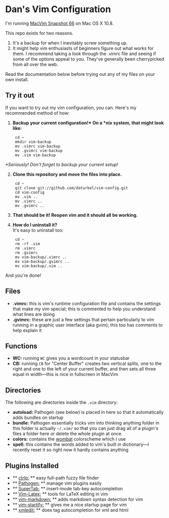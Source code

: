Dan's Vim Configuration
=======================

I'm running [MacVim Snapshot 66](http://code.google.com/p/macvim/) on Mac OS X 10.8.

This repo exists for two reasons.

1. It's a backup for when I inevitably screw something up.
2. It might help vim enthusiasts of beginners figure out what works for them. I recommend taking a look through the .vimrc file and seeing if some of the options appeal to you. They've generally been cherrypicked from all over the web. 

Read the documentation below before trying out any of my files on your own install.

Try it out
----------
If you want to try out my vim configuration, you can. Here's my recommended method of how:

1. __Backup your current configuration!* On a *nix system, that might look like:__
   
        cd ~
        mkdir vim-backup
        mv .vimrc vim-backup
        mv .gvimrc vim-backup
        mv .vim vim-backup
 _*Seriously! Don't forget to backup your current setup!_

2. __Clone this repository and move the files into place.__ 

        cd ~
        git clone git://github.com/daturkel/vim-config.git
        cd vim-config
        mv .vim ..
        mv .vimrc ..
        mv .gvimrc ..

3. __That should be it! Reopen vim and it should all be working.__  
4. __How do I uninstall it?__  
 It's easy to uninstall too:

        cd ~
        rm -rf .vim
        rm .vimrc
        rm .gvimrc
        mv vim-backup/.vimrc ..
        mv vim-backup/.gvimrc ..
        mv vim-backup/.vim ..
And you're done!

Files
-----
- **.vimrc:** this is vim's runtime configuration file and contains the settings that make my vim special; this is commented to help you understand what lines are doing
- **.gvimrc:** these are just a few settings that pertain particularly to vim running in a graphic user interface (aka gvim); this too has comments to help explain it  

Functions
---------
- **WC:** running `WC` gives you a wordcount in your statusbar
- **CB:** running `CB` for "Center Buffer" creates two vertical splits, one to the right and one to the left of your current buffer, and then sets all three equal in width—this is nice in fullscreen in MacVim

Directories
-----------
The following are directories inside the `.vim` directory:

- **autoload:** Pathogen (see below) is placed in here so that it automatically adds bundles on startup
- **bundle:** Pathogen essentially tricks vim into thinking anything folder in this folder is actually `~/.vim/` so that you can just drag all of a plugin's files a folder here or delete the whole plugin at once.
- **colors:** contains the [wombat](http://dengmao.wordpress.com/2007/01/22/vim-color-scheme-wombat/) colorscheme which I use
- **spell:** this contains the words added to vim's built in dictionary—I recently reset it so right now it hardly contains anything

Plugins Installed
-----------------
- ** [ctrlp:](http://kien.github.com/ctrlp.vim/) ** easy full-path fuzzy file finder
- ** [Pathogen:](http://www.vim.org/scripts/script.php?script_id=2332) ** manage vim plugins easily
- ** [SuperTab:](http://www.vim.org/scripts/script.php?script_id=1643) ** insert-mode tab-key autocompletion
- ** [Vim-Latex:](http://vim-latex.sourceforge.net/) ** tools for LaTeX editing in vim
- ** [vim-markdown:](https://github.com/tpope/vim-markdown) ** adds markdown syntax detection for vim
- ** [vim-startify:](https://github.com/mhinz/vim-startify) ** gives me a nice startup page for vim
- ** [xmledit:](https://github.com/sukima/xmledit/) ** does tag autocompletion for xml and html

